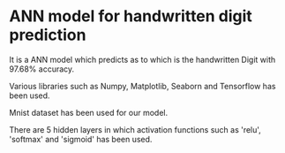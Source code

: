 # ANN model for handwritten digit prediction

It is a ANN model which predicts as to which is the handwritten Digit with 97.68% accuracy.

Various libraries such as Numpy, Matplotlib, Seaborn and Tensorflow has been used. 

Mnist dataset has been used for our model.

There are 5 hidden layers in which activation functions such as 'relu', 'softmax' and 'sigmoid' has been used.
